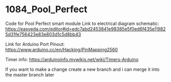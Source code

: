 # 1084_Pool_Perfect
Code for Pool Perfect smart module
Link to electrical diagram schematic: https://easyeda.com/editor#id=edc7abd2453841e98385e5f0ed6f435e|!9825d31fe756423e83e803d1c5d8bb43

Link for Arduino Port Pinout: https://www.arduino.cc/en/Hacking/PinMapping2560

Timer info: https://arduinoinfo.mywikis.net/wiki/Timers-Arduino

If you want to make a change create a new branch and i can merge it into the master branch later
